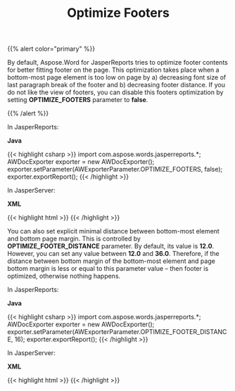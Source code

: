 ﻿---
title: Optimize Footers
description: "Aspose.Word for JasperReports tries to optimize footer contents for better fitting footer on the page."
type: docs
weight: 170
url: /jasperreports/optimize-footers/
---

{{% alert color="primary" %}} 

By default, Aspose.Word for JasperReports tries to optimize footer contents for better fitting footer on the page. This optimization takes place when a bottom-most page element is too low on page by a) decreasing font size of last paragraph break of the footer and b) decreasing footer distance. If you do not like the view of footers, you can disable this footers optimization by setting **OPTIMIZE_FOOTERS** parameter to **false**.

{{% /alert %}} 

In JasperReports:

**Java**

{{< highlight csharp >}}
  import com.aspose.words.jasperreports.*;
  AWDocExporter exporter = new AWDocExporter();
  exporter.setParameter(AWExporterParameter.OPTIMIZE_FOOTERS, false);
  exporter.exportReport();
{{< /highlight >}}

In JasperServer:

**XML**

{{< highlight html >}}
<bean id="aw_exportParameters" class="com.aspose.words.jasperreports.AWExportParametersBean">
    <property name="optimizeFooters" value="false"/>
</bean>
{{< /highlight >}}

You can also set explicit minimal distance between bottom-most element and bottom page margin. This is controlled by **OPTIMIZE_FOOTER_DISTANCE** parameter. By default, its value is **12.0**. However, you can set any value between **12.0** and **36.0**. Therefore, if the distance between bottom margin of the bottom-most element and page bottom margin is less or equal to this parameter value – then footer is optimized, otherwise nothing happens.

In JasperReports:

**Java**

{{< highlight csharp >}}
  import com.aspose.words.jasperreports.*;
  AWDocExporter exporter = new AWDocExporter();
  exporter.setParameter(AWExporterParameter.OPTIMIZE_FOOTER_DISTANCE, 16);
  exporter.exportReport();
{{< /highlight >}}

In JasperServer:

**XML**

{{< highlight html >}}
<bean id="aw_exportParameters" class="com.aspose.words.jasperreports.AWExportParametersBean">
    <property name="optimizeFooterDistance" value="16"/>
</bean>
{{< /highlight >}}
